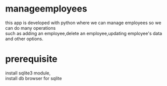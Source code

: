 # manageemployees

this app is developed with python where we can manage employees so we can do many operations <br>such as adding an employee,delete an employee,updating
employee's data and other options.


# prerequisite 

install sqlite3 module,<br />
install db browser for sqlite
